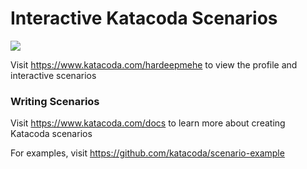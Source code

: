 # Interactive Katacoda Scenarios

[![](http://shields.katacoda.com/katacoda/hardeepmehe/count.svg)](https://www.katacoda.com/hardeepmehe "Get your profile on Katacoda.com")

Visit https://www.katacoda.com/hardeepmehe to view the profile and interactive scenarios

### Writing Scenarios
Visit https://www.katacoda.com/docs to learn more about creating Katacoda scenarios

For examples, visit https://github.com/katacoda/scenario-example
